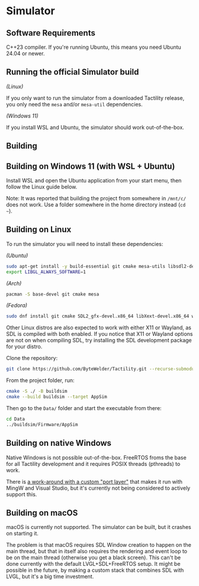 # Simulator

## Software Requirements

C++23 compiler. If you're running Ubuntu, this means you need Ubuntu 24.04 or newer.

## Running the official Simulator build

*(Linux)*

If you only want to run the simulator from a downloaded Tactility release, you only need the `mesa` and/or `mesa-util` dependencies.

*(Windows 11)*

If you install WSL and Ubuntu, the simulator should work out-of-the-box.

## Building

## Building on Windows 11 (with WSL + Ubuntu)

Install WSL and open the Ubuntu application from your start menu, then follow the Linux guide below.

Note: It was reported that building the project from somewhere in `/mnt/c/` does not work.
Use a folder somewhere in the home directory instead (`cd ~`).

## Building on Linux

To run the simulator you will need to install these dependencies:

*(Ubuntu)*
```sh
sudo apt-get install -y build-essential git cmake mesa-utils libsdl2-dev
export LIBGL_ALWAYS_SOFTWARE=1
```

*(Arch)*
```sh
pacman -S base-devel git cmake mesa
```

*(Fedora)*
```sh
sudo dnf install git cmake SDL2_gfx-devel.x86_64 libXext-devel.x86_64 wayland-devel.x86_64 libxkbcommon-devel.x86_64
```

Other Linux distros are also expected to work with either X11 or Wayland, as SDL is compiled with both enabled.
If you notice that X11 or Wayland options are not on when compiling SDL, try installing the SDL development package for your distro.

Clone the repository:

```sh
git clone https://github.com/ByteWelder/Tactility.git --recurse-submodules
```

From the project folder, run:

```sh
cmake -S ./ -B buildsim
cmake --build buildsim --target AppSim
```

Then go to the `Data/` folder and start the executable from there:

```sh
cd Data
../buildsim/Firmware/AppSim
```

## Building on native Windows

Native Windows is not possible out-of-the-box.
FreeRTOS froms the base for all Tactility development and it requires POSIX threads (pthreads) to work.

There is [a work-around with a custom "port layer"](https://www.freertos.org/Documentation/02-Kernel/03-Supported-devices/04-Demos/03-Emulation-and-simulation/Windows/FreeRTOS-Windows-Simulator-Emulator-for-Visual-Studio-and-Eclipse-MingW)
that makes it run with MingW and Visual Studio, but it's currently not being considered to actively support this. 

## Building on macOS

macOS is currently not supported. The simulator can be built, but it crashes on starting it.

The problem is that macOS requires SDL Window creation to happen on the main thread, but that in itself
also requires the rendering and event loop to be on the main thread (otherwise you get a black screen).
This can't be done currently with the default LVGL+SDL+FreeRTOS setup.
It might be possible in the future, by making a custom stack that combines SDL with LVGL, but it's a big time investment.
